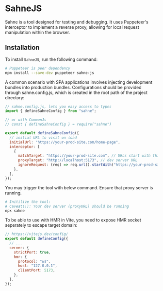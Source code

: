 # SahneJS

Sahne is a tool designed for testing and debugging. It uses Puppeteer's interceptor to implement a reverse proxy, allowing for local request manipulation within the browser.

## Installation

To install `SahneJS`, run the following command:
```sh
# Puppeteer is peer dependency
npm install --save-dev puppeteer sahne-js
```

A common scenario with SPA applications involves injecting development bundles into production bundles. Configurations should be provided through sahne.config.js, which is created in the root path of the project directory:

```js
// sahne.config.js, lets you easy access to types
import { defineSahneConfig } from "sahne";

// or with CommonJs
// const { defineSahneConfig } = require("sahne")

export default defineSahneConfig({
  // initial URL to visit on load
  initialUrl: "https://your-prod-site.com/home-page",
  interceptor: [
    {
      matchTarget: "https://your-prod-site.com", // URLs start with this will match
      proxyTarget: "http://localhost:5173", // dev server URL
      ignoreRequest: (req) => req.url().startWith("https://your-prod-site.com/api")
    },
  ],
});
```
You may trigger the tool with below command. Ensure that proxy server is running.
```sh
# Initilize the tool:
# Caveat(!): Your dev server (proxyURL) should be running
npx sahne
```

To be able to use with HMR in Vite, you need to expose HMR socket seperately to escape target domain:

```js
// https://vitejs.dev/config/
export default defineConfig({
  // ...
  server: {
    strictPort: true,
    hmr: {
      protocol: "ws",
      host: "127.0.0.1",
      clientPort: 5173,
    },
  },
});
```
